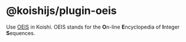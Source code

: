# @koishijs/plugin-oeis

Use [OEIS](https://oeis.org/) in Koishi. OEIS stands for the **O**n-line **E**ncyclopedia of **I**nteger **S**equences.
